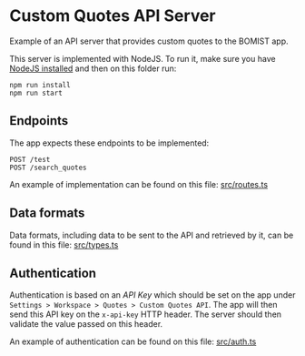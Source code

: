 # Custom Quotes API Server

Example of an API server that provides custom quotes to the BOMIST app.

This server is implemented with NodeJS. To run it, make sure you have [NodeJS installed](https://nodejs.org/en) and then on this folder run:

```
npm run install
npm run start
```

## Endpoints

The app expects these endpoints to be implemented:

```
POST /test
POST /search_quotes
```

An example of implementation can be found on this file: [src/routes.ts](./src/routes.ts)

## Data formats

Data formats, including data to be sent to the API and retrieved by it, can be found in this file: [src/types.ts](./src/types.ts)

## Authentication

Authentication is based on an _API Key_ which should be set on the app under `Settings > Workspace > Quotes > Custom Quotes API`. The app will then send this API key on the `x-api-key` HTTP header. The server should then validate the value passed on this header.

An example of authentication can be found on this file: [src/auth.ts](./src/auth.ts)
